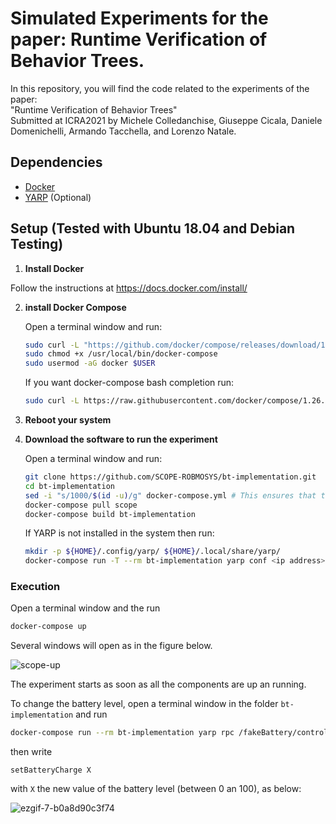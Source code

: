 # Simulated Experiments for the paper: Runtime Verification of Behavior Trees.

In this repository, you will find the code related to the experiments of the paper: <br>
"Runtime Verification of Behavior Trees" <br>
Submitted at ICRA2021 by Michele Colledanchise, Giuseppe Cicala, Daniele Domenichelli, Armando Tacchella, and Lorenzo Natale.




## Dependencies

- [Docker](https://www.docker.com/)
- [YARP](https://www.yarp.it/) (Optional)



## Setup (Tested with Ubuntu 18.04 and Debian Testing)



1. **Install Docker**
   
Follow the instructions at https://docs.docker.com/install/
   
2. **install Docker Compose**

   Open a terminal window and run:

   
   ```bash
   sudo curl -L "https://github.com/docker/compose/releases/download/1.26.2/docker-compose-$(uname -s)-$(uname -m)" -o /usr/local/bin/docker-compose
   sudo chmod +x /usr/local/bin/docker-compose
   sudo usermod -aG docker $USER
   ```

   If you want docker-compose bash completion run:

   ```bash
   sudo curl -L https://raw.githubusercontent.com/docker/compose/1.26.2/contrib/completion/bash/docker-compose -o /etc/bash_completion.d/docker-compose
   ```

3. **Reboot your system**

4. **Download the software to run the experiment**

   Open a terminal window and run:

   ```bash
   git clone https://github.com/SCOPE-ROBMOSYS/bt-implementation.git
   cd bt-implementation
   sed -i "s/1000/$(id -u)/g" docker-compose.yml # This ensures that the image is built with your current user id
   docker-compose pull scope
   docker-compose build bt-implementation
   ```

   If YARP  is not installed in the system then run:

   ```bash
   mkdir -p ${HOME}/.config/yarp/ ${HOME}/.local/share/yarp/
   docker-compose run -T --rm bt-implementation yarp conf <ip address> 10000
   ```

### Execution

Open a terminal  window and the run

```bash
docker-compose up
```

Several windows will open as in the figure below. 

![scope-up](https://user-images.githubusercontent.com/8132627/77664063-18bfb200-6f7e-11ea-8da2-5ed9f36f358c.png)

The experiment starts as soon as all the components are up an running.



To change  the battery level, open a terminal window in the folder `bt-implementation`  and run

```bash
docker-compose run --rm bt-implementation yarp rpc /fakeBattery/control/rpc:i
```

then write

```
setBatteryCharge X
```

with `X` the new value of the battery level (between 0 an 100), as below:

![ezgif-7-b0a8d90c3f74](https://user-images.githubusercontent.com/8132627/77671740-50cbf280-6f88-11ea-9efb-769de0913f9d.gif)
